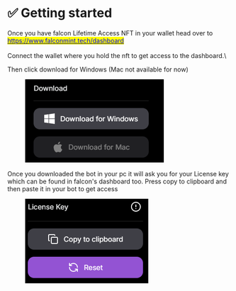 # ✅ Getting started

Once you have falcon Lifetime Access NFT in your wallet head over to [<mark style="color:blue;">https://www.falconmint.tech/dashboard</mark>](https://www.falconmint.tech/dashboard)\
\
Connect the wallet where you hold the nft to get access to the dashboard.\


Then click download for Windows (Mac not available for now)

<figure><img src=".gitbook/assets/image.png" alt=""><figcaption></figcaption></figure>

Once you downloaded the bot in your pc it will ask you for your License key which can be found in falcon's dashboard too. Press copy to clipboard and then paste it in your bot to get access

<figure><img src=".gitbook/assets/image (1).png" alt=""><figcaption></figcaption></figure>

